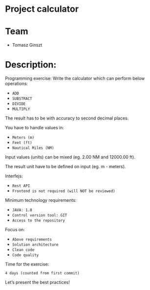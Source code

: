 # Project calculator

# Team
- Tomasz Ginszt

# Description:
Programming exercise:
Write the calculator which can perform below operations:
- `ADD`
- `SUBSTRACT`
- `DIVIDE`
- `MULTIPLY`

The result has to be with accuracy to second decimal places.

You have to handle values in:
- `Meters (m)`
- `Feet (ft)`
- `Nautical Miles (NM)`

Input values (units) can be mixed (eg. 2.00 NM and 12000.00 ft).

The result unit have to be defined on input (eg. m - meters).

Interfejs:
- `Rest API`
- `Frontend is not required (will NOT be reviewed)`

Minimum technology requirements:
- `JAVA: 1.8`
- `Control version tool: GIT`
- `Access to the repository`

Focus on:
- `Above requirements`
- `Solution architecture`
- `Clean code`
- `Code quality`

Time for the exercise:

```4 days (counted from first commit)```

Let’s present the best practices!
